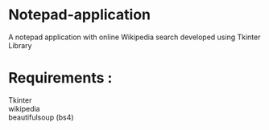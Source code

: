 # Notepad-application
A notepad application with online Wikipedia search developed using Tkinter Library


# Requirements :
Tkinter <br>
wikipedia <br>
beautifulsoup (bs4)<br>
 
